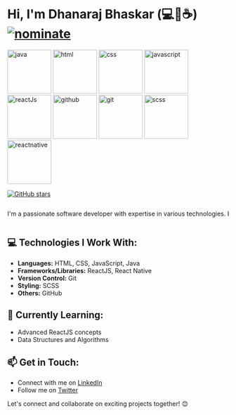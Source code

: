 # Hi, I'm Dhanaraj Bhaskar (💻💖☕) [![nominate](https://img.shields.io/badge/nominate-%20@dhanarajb%20as%20GitHub%20Star-yellow.svg?logo=github&labelColor=181717&longCache=true&style=flat-square)](https://stars.github.com/nominate)


<a href="https://docs.oracle.com/en/java/"><img src="https://img.shields.io/badge/Java-007396?style=for-the-badge&logo=java&logoColor=white" alt="java" height="100" title="Java documentation" style="animation: pulse 1s infinite alternate;"></a>
<a href="https://developer.mozilla.org/en-US/docs/Web/HTML"><img src="https://img.shields.io/badge/HTML5-E34F26?style=for-the-badge&logo=html5&logoColor=white" alt="html" height="100" title="HTML5" style="animation: pulse 1s infinite alternate;"></a>
<a href="https://developer.mozilla.org/en-US/docs/Web/CSS"><img src="https://img.shields.io/badge/CSS3-1572B6?style=for-the-badge&logo=css3&logoColor=white" alt="css" height="100" title="CSS3" style="animation: pulse 1s infinite alternate;"></a>
<a href="https://developer.mozilla.org/en-US/docs/Web/JavaScript"><img src="https://img.shields.io/badge/JavaScript-F7DF1E?style=for-the-badge&logo=javascript&logoColor=black" alt="javascript" height="100" title="JavaScript" style="animation: pulse 1s infinite alternate;"></a>
<a href="https://reactjs.org/"><img src="https://img.shields.io/badge/React-61DAFB?style=for-the-badge&logo=react&logoColor=white" alt="reactJs" height="100" title="React" style="animation: pulse 1s infinite alternate;"></a>
<a href="https://github.com/"><img src="https://img.shields.io/badge/GitHub-100000?style=for-the-badge&logo=github&logoColor=white" alt="github" height="100" title="GitHub" style="animation: pulse 1s infinite alternate;"></a>
<a href="https://git-scm.com/"><img src="https://img.shields.io/badge/Git-F05032?style=for-the-badge&logo=git&logoColor=white" alt="git" height="100" title="Git" style="animation: pulse 1s infinite alternate;"></a>
<a href="https://sass-lang.com/"><img src="https://img.shields.io/badge/Sass-CC6699?style=for-the-badge&logo=sass&logoColor=white" alt="scss" height="100" title="SCSS" style="animation: pulse 1s infinite alternate;"></a>
<a href="https://reactnative.dev/"><img src="https://img.shields.io/badge/React_Native-61DAFB?style=for-the-badge&logo=react&logoColor=white" alt="reactnative" height="100" title="React Native" style="animation: pulse 1s infinite alternate;"></a>



[![GitHub stars](https://img.shields.io/github/stars/Dhanarajb?style=social)](https://github.com/Dhanarajb)

<div style="overflow: hidden;">
    <p style="white-space: nowrap; animation: slide 10s linear infinite;">
        I'm a passionate software developer with expertise in various technologies. Here's a glimpse of what I work with:
    </p>
</div>

## 💻 Technologies I Work With:

- **Languages:** HTML, CSS, JavaScript, Java
- **Frameworks/Libraries:** ReactJS, React Native
- **Version Control:** Git
- **Styling:** SCSS
- **Others:** GitHub

## 🌱 Currently Learning:

- Advanced ReactJS concepts
- Data Structures and Algorithms

## 📫 Get in Touch:

- Connect with me on [LinkedIn]([https://www.linkedin.com/in/dhanarajb](https://www.linkedin.com/in/dhanaraj-bhaskar-532111b9/))
- Follow me on [Twitter]([https://twitter.com/dhanarajb](https://twitter.com/b_dhanaraj))

Let's connect and collaborate on exciting projects together! 😊
